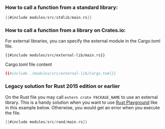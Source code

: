 ### How to call a function from a standard library:

```rust
{{#include modules/src/stdlib/main.rs}}
```

### How to call a function from a library on Crates.io:

For external libraries, you can specify the external module in the Cargo.toml file.

```rust,noplaypen
{{#include modules/src/external-lib/main.rs}}
```

Cargo.toml file content

```toml
{{#include ./modules/src/external-lib/Cargo.toml}}
```

### Legacy solution for Rust 2015 edition or earlier 

On the Rust file you may call `extern crate PACKAGE_NAME` to use an external library. This is a handy solution when you want to use [Rust Playground](https://play.rust-lang.org/) like in this example below. Otherwise, you would get an error when you execute the file.

```rust
{{#include modules/src/rand/main.rs}}
```